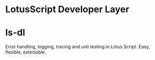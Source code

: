 # LotusScript Developer Layer
# ls-dl

Error handling, logging, tracing and unit testing in Lotus Script.
Easy, flexible, extensible.
